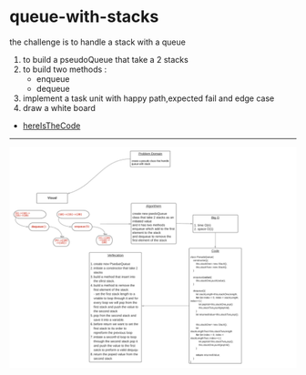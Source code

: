 # queue-with-stacks

the challenge is to handle a stack with a queue 

1. to build a pseudoQueue that take a 2 stacks
2. to build two methods :
    - enqueue
    - dequeue
3. implement a task unit with happy path,expected fail and edge case 
4. draw a white board 


* [hereIsTheCode]()

_________________

![whiteBoard](assets/stack-with-queue.png)